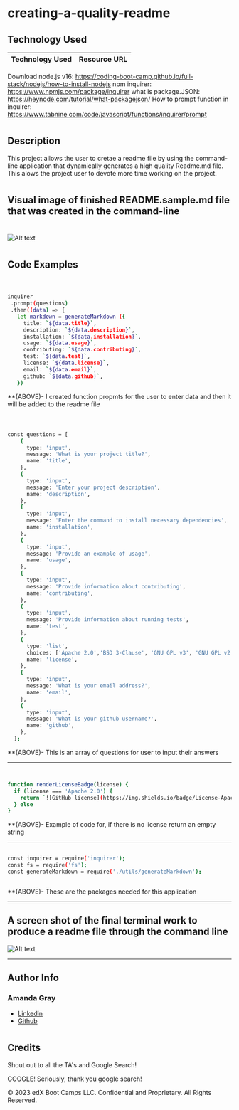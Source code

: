 

# creating-a-quality-readme

## Technology Used 

| Technology Used         | Resource URL           | 
| ------------- |:-------------:| 
Download node.js v16: https://coding-boot-camp.github.io/full-stack/nodejs/how-to-install-nodejs
npm inquirer: https://www.npmjs.com/package/inquirer
what is package.JSON: https://heynode.com/tutorial/what-packagejson/
How to prompt function in inquirer: https://www.tabnine.com/code/javascript/functions/inquirer/prompt
#
## Description 
This project allows the user to cretae a readme file by using the command-line application that dynamically generates a high quality Readme.md file. This alows the project user to devote more time working on the project. 
#
## Visual image of finished README.sample.md file that was created in the command-line
#

![Alt text](./utils/images/Screen%20Shot%20readme%20sample.png)
#
## Code Examples 
#

 ```sh

inquirer
  .prompt(questions)
  .then((data) => {
    let markdown = generateMarkdown ({
      title: `${data.title}`,
      description: `${data.description}`,
      installation: `${data.installation}`,
      usage: `${data.usage}`,
      contributing: `${data.contributing}`,
      test: `${data.test}`,
      license: `${data.license}`,
      email: `${data.email}`,
      github: `${data.github}`,
    })

```

**(ABOVE)- I created function propmts for the user to enter data and then it will be added to the readme file

#

```sh

const questions = [
    {
      type: 'input',
      message: 'What is your project title?',
      name: 'title',
    },
    {
      type: 'input',
      message: 'Enter your project description',
      name: 'description',
    },
    {
      type: 'input', 
      message: 'Enter the command to install necessary dependencies',
      name: 'installation',
    },
    {
      type: 'input', 
      message: 'Provide an example of usage',
      name: 'usage',
    },
    {
      type: 'input', 
      message: 'Provide information about contributing',
      name: 'contributing',
    },
    {
      type: 'input', 
      message: 'Provide information about running tests',
      name: 'test',
    }, 
    {
      type: 'list', 
      choices: ['Apache 2.0','BSD 3-Clause', 'GNU GPL v3', 'GNU GPL v2', 'GNU AGPL v3', 'GNU LGPL v3', 'GNU FDL v1.3', 'IBM Public License Version 1.0'],
      name: 'license',
    }, 
    {
      type: 'input', 
      message: 'What is your email address?',
      name: 'email',
    }, 
    {
      type: 'input', 
      message: 'What is your github username?',
      name: 'github',
    }, 
  ]; 

```

**(ABOVE)- This is an array of questions for user to input their answers

--------------------------------------------------------------------------------------------------------------------------------------------------------
```sh


function renderLicenseBadge(license) {
  if (license === 'Apache 2.0') {
    return `![GitHub license](https://img.shields.io/badge/License-Apache%202.0-blue.svg)`
  } else
}
```
**(ABOVE)- Example of code for, if there is no license return an empty string

---------------------------------------------------------------------------------------------------------------------------------------------------------
```sh
 
const inquirer = require('inquirer');
const fs = require('fs');
const generateMarkdown = require('./utils/generateMarkdown');



```
**(ABOVE)-  These are the packages needed for this application

--------------------------------------------------------------------------------------------------------------------------------------------------------------------------------------------------------------

## A screen shot of the final terminal work to produce a readme file through the command line

![Alt text](./utils/images/Screen%20Shot%20terminal.png)


---------------------------------------------------------------------------------------------------------------------------------------------------------
## Author Info

### Amanda Gray

* [Linkedin](https://www.linkedin.com/in/amanda-gray-831a65254/)
* [Github](https://github.com/Berkeleycodingmomma/creating-a-quality-readme)
#

## Credits

Shout out to all the TA's and Google Search!

GOOGLE!  Seriously, thank you google search!





© 2023 edX Boot Camps LLC. Confidential and Proprietary. All Rights Reserved.


